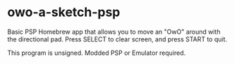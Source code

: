 # owo-a-sketch-psp
Basic PSP Homebrew app that allows you to move an "OwO" around with the directional pad.
Press SELECT to clear screen, and press START to quit.

This program is unsigned. Modded PSP or Emulator required.
